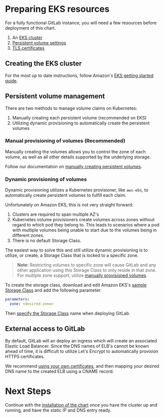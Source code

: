# Preparing EKS resources

For a fully functional GitLab instance, you will need a few resources before deployment of this chart.

1. An [EKS cluster](#creating-the-EKS-cluster)
1. [Persistent volume settings](#persistent-volume-management)
1. [TLS certificates](#external-access-to-gitlab)

## Creating the EKS cluster

For the most up to date instructions, follow Amazon's [EKS getting started guide](https://docs.aws.amazon.com/eks/latest/userguide/getting-started.html).

## Persistent volume management

There are two methods to manage volume claims on Kubernetes:
1. Manually creating each persistent volume (recommended on EKS)
1. Utilizing dynamic provisioning to automatically create the persistent volumes

### Manual provisioning of volumes (Recommended)

Manually creating the volumes allows you to control the zone of each volume, as well as all other details supported by the underlying storage. 

Follow our documentation on [manually creating persistent volumes](../installation/storage.md##manually-creating-static-volumes).

### Dynamic provisioning of volumes

Dynamic provisioning utilizes a Kubernetes provisioner, like `aws-ebs`, to automatically create persistent volumes to fulfill each claim. 

Unfortunately on Amazon EKS, this is not very straight forward:

1. Clusters are required to span multiple AZ's
1. Kubernetes volume provisioners create volumes across zones without regard to which pod they belong to. This leads to scenarios where a pod with multiple volumes being unable to start due to the volumes being in different zones.
1. There is no default Storage Class.

The easiest way to solve this and still utilize dynamic provisioning is to utilize, or create, a Storage Class that is locked to a specific zone. 
> **Note**: Restricting volumes to specific zone will cause GitLab and any other application using this Storage Class to only reside in that zone. For multiple zone support, utilize [manually provisioned volumes](#manual-provisioning-of-volumes).

To create the storage class, download and edit Amazon EKS's [sample Storage Class](https://docs.aws.amazon.com/eks/latest/userguide/storage-classes.html) and add the following parameter:

```yaml
parameters: 
  zone: <desired-zone>
```

Then [specify the Storage Class](../installation/storage.md#using-a-custom-storage-class) name when deploying GitLab.

## External access to GitLab

By default, GitLab will an deploy an ingress which will create an associated Elastic Load Balancer. Since the DNS names of ELB's cannot be known ahead of time, it is difficult to utilize Let's Encrypt to automatically provision HTTPS certificates. 

We recommend [using your own certificates](../installation/tls.md#option-2-use-your-own-wildcard-certificate), and then mapping your desired DNS name to the created ELB using a CNAME record.

# Next Steps

Continue with the [installation of the chart](../installation/README.md) once you have the cluster up and running, and have the static IP and DNS entry ready.

